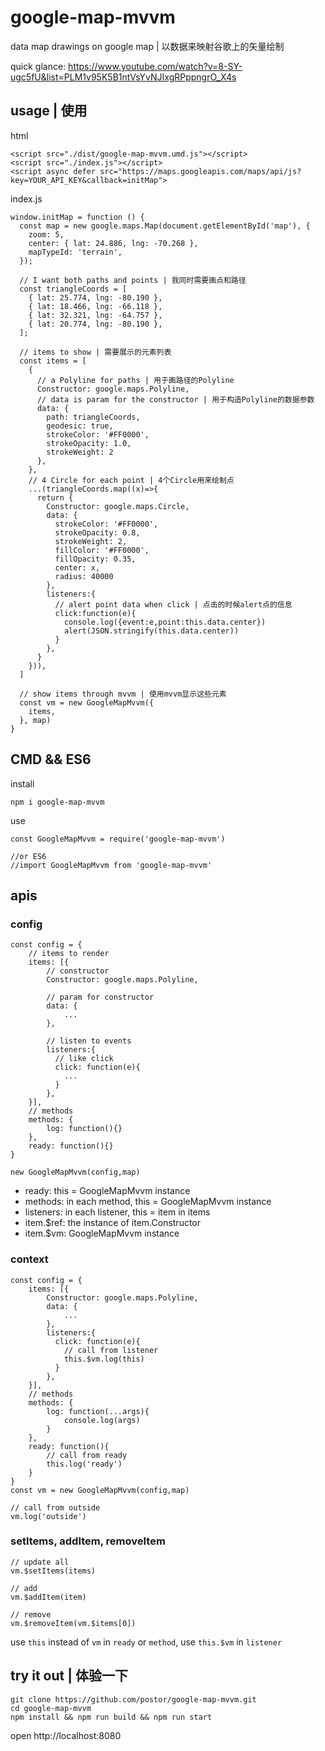 # google-map-mvvm

data map drawings on google map | 以数据来映射谷歌上的矢量绘制

quick glance: https://www.youtube.com/watch?v=8-SY-ugc5fU&list=PLM1v95K5B1ntVsYvNJIxgRPppngrO_X4s

## usage | 使用

html

```
<script src="./dist/google-map-mvvm.umd.js"></script>
<script src="./index.js"></script>
<script async defer src="https://maps.googleapis.com/maps/api/js?key=YOUR_API_KEY&callback=initMap">
```

index.js

```
window.initMap = function () {
  const map = new google.maps.Map(document.getElementById('map'), {
    zoom: 5,
    center: { lat: 24.886, lng: -70.268 },
    mapTypeId: 'terrain',
  });

  // I want both paths and points | 我同时需要画点和路径
  const triangleCoords = [
    { lat: 25.774, lng: -80.190 },
    { lat: 18.466, lng: -66.118 },
    { lat: 32.321, lng: -64.757 },
    { lat: 20.774, lng: -80.190 },
  ];

  // items to show | 需要展示的元素列表
  const items = [
    {
      // a Polyline for paths | 用于画路径的Polyline
      Constructor: google.maps.Polyline,
      // data is param for the constructor | 用于构造Polyline的数据参数
      data: {
        path: triangleCoords,
        geodesic: true,
        strokeColor: '#FF0000',
        strokeOpacity: 1.0,
        strokeWeight: 2
      },
    },
    // 4 Circle for each point | 4个Circle用来绘制点
    ...(triangleCoords.map((x)=>{
      return {
        Constructor: google.maps.Circle,
        data: {
          strokeColor: '#FF0000',
          strokeOpacity: 0.8,
          strokeWeight: 2,
          fillColor: '#FF0000',
          fillOpacity: 0.35,
          center: x,
          radius: 40000
        },
        listeners:{
          // alert point data when click | 点击的时候alert点的信息
          click:function(e){
            console.log({event:e,point:this.data.center})
            alert(JSON.stringify(this.data.center))
          }
        },
      }
    })),
  ]

  // show items through mvvm | 使用mvvm显示这些元素
  const vm = new GoogleMapMvvm({
    items,
  }, map)
}

```

## CMD && ES6

install

```
npm i google-map-mvvm
```

use

```
const GoogleMapMvvm = require('google-map-mvvm')

//or ES6
//import GoogleMapMvvm from 'google-map-mvvm'
```

## apis

### config

```
const config = {
    // items to render
    items: [{
        // constructor
        Constructor: google.maps.Polyline,

        // param for constructor
        data: {
            ...
        },

        // listen to events
        listeners:{
          // like click
          click: function(e){
            ...
          }
        },
    }], 
    // methods
    methods: {
        log: function(){}
    },
    ready: function(){}
}

new GoogleMapMvvm(config,map) 
```
- ready: this = GoogleMapMvvm instance
- methods: in each method, this = GoogleMapMvvm instance
- listeners: in each listener, this = item in items
- item.$ref: the instance of item.Constructor
- item.$vm: GoogleMapMvvm instance

### context

```
const config = {
    items: [{
        Constructor: google.maps.Polyline,
        data: {
            ...
        },
        listeners:{
          click: function(e){
            // call from listener
            this.$vm.log(this)
          }
        },
    }], 
    // methods
    methods: {
        log: function(...args){
            console.log(args)
        }
    },
    ready: function(){
        // call from ready
        this.log('ready')
    }
}
const vm = new GoogleMapMvvm(config,map) 

// call from outside
vm.log('outside')
```

### setItems, addItem, removeItem

```
// update all
vm.$setItems(items)

// add
vm.$addItem(item)

// remove
vm.$removeItem(vm.$items[0])
```
use `this` instead of `vm` in `ready` or `method`, use `this.$vm` in `listener` 

## try it out | 体验一下

```
git clone https://github.com/postor/google-map-mvvm.git
cd google-map-mvvm
npm install && npm run build && npm run start
```

open http://localhost:8080
